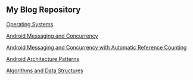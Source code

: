 ## My Blog Repository ##

[Operating Systems](https://github.com/Himmele/My-Blog-Repository/tree/master/Operating%20Systems)

[Android Messaging and Concurrency](https://github.com/Himmele/My-Blog-Repository/tree/master/Google%20Android/Android%20Messaging%20and%20Concurrency)

[Android Messaging and Concurrency with Automatic Reference Counting](https://github.com/Himmele/My-Blog-Repository/tree/master/Google%20Android/Android%20Messaging%20and%20Concurrency%20(with%20Automatic%20Reference%20Counting))

[Android Architecture Patterns](https://github.com/Himmele/My-Blog-Repository/tree/master/Google%20Android)

[Algorithms and Data Structures](https://github.com/Himmele/My-Blog-Repository/tree/master/Algorithms%20and%20Data%20Structures)

